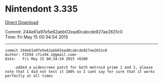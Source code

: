 # Nintendont 3.335
[Direct Download](./Nintendont.zip)

Commit: 244e61a97e5e62abb02ead0cabcde927ae2631c0  
Time: Fri May 15 00:34:54 2015   

-----

```
commit 244e61a97e5e62abb02ead0cabcde927ae2631c0
Author: FIX94 <fix94.1@gmail.com>
Date:   Fri May 15 00:34:54 2015 +0200

    -added a widescreen patch for both metroid prime 1 and 2, please note that I did not test it 100% so I cant say for sure that it works perfectly at all times
```
